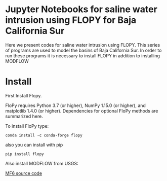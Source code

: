 # Jupyter Notebooks for saline water intrusion using FLOPY for Baja California Sur

Here we present codes for  saline water intrusion using FLOPY. This series of programs are used to model the basins of Baja California Sur. 
In order to run these programs it is necessary to install FLOPY in addition to installing MODFLOW


# Install

First Install Flopy.

FloPy requires Python 3.7 (or higher), NumPy 1.15.0 (or higher), and matplotlib 1.4.0 (or higher). Dependencies for optional FloPy methods are summarized here.

To install FloPy type:

`conda install -c conda-forge flopy`

also you can install with pip

`pip install flopy`

Also install MODFLOW from USGS:

[MF6 source code](https://water.usgs.gov/water-resources/software/MODFLOW-6/mf6.2.2.zip)

